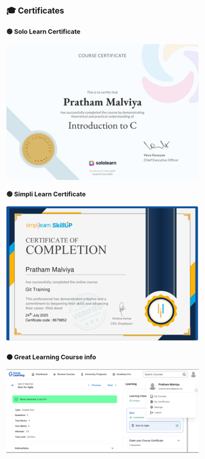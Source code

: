 ## 🎓 Certificates


### 🟢 Solo Learn Certificate
![Solo Learn Certificate](soloLearn.jpg)

### 🟢 Simpli Learn Certificate
![Simpli Learn Certificate](SimpliLearn.jpg)

### 🟠 Great Learning Course info
![Great Learning Course info](GreatLearning.png)
